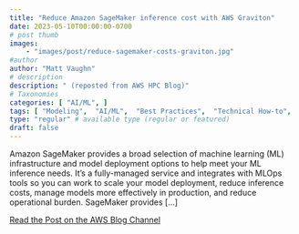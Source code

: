 ```yaml
---
title: "Reduce Amazon SageMaker inference cost with AWS Graviton"
date: 2023-05-10T00:00:00-0700
# post thumb
images:
    - "images/post/reduce-sagemaker-costs-graviton.jpg"
#author
author: "Matt Vaughn"
# description
description: " (reposted from AWS HPC Blog)"
# Taxonomies
categories: [ "AI/ML", ]
tags: [ "Modeling",  "AI/ML",  "Best Practices",  "Technical How-to",  "SageMaker",  "Graviton",  "Arm",  "hpcblog", ]
type: "regular" # available type (regular or featured)
draft: false
---
```


Amazon SageMaker provides a broad selection of machine learning (ML) infrastructure and model deployment options to help meet your ML inference needs. It’s a fully-managed service and integrates with MLOps tools so you can work to scale your model deployment, reduce inference costs, manage models more effectively in production, and reduce operational burden. SageMaker provides […]

<a href="https://aws.amazon.com/blogs/machine-learning/reduce-amazon-sagemaker-inference-cost-with-aws-graviton/" class="btn btn-primary btn-lg active" role="button" aria-pressed="true" style="margin-top: 8px;">Read the Post on the AWS Blog Channel</a>